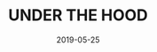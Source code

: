 ---
title: UNDER THE HOOD
date: 2019-05-25
time: 11 – 14
location: 
  name: Coffee or Die
  address: Libická 1756/12, 130 00 Vinohrady
fb: https://www.facebook.com/events/2582234642003412/
---